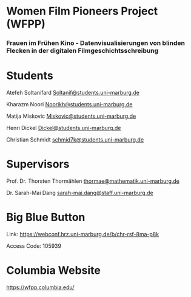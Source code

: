# Women Film Pioneers Project (WFPP)
### Frauen im Frühen Kino - Datenvisualisierungen von blinden Flecken in der digitalen Filmgeschichtsschreibung

# Students

Atefeh Soltanifard <Soltanif@students.uni-marburg.de>

Kharazm Noori <Noorikh@students.uni-marburg.de>

Matija Miskovic <Miskovic@students.uni-marburg.de>

Henri Dickel <Dickel@students.uni-marburg.de>

Christian Schmidt <schmid7k@students.uni-marburg.de>

# Supervisors

Prof. Dr. Thorsten Thormählen <thormae@mathematik.uni-marburg.de>

Dr. Sarah-Mai Dang <sarah-mai.dang@staff.uni-marburg.de>

# Big Blue Button

Link: https://webconf.hrz.uni-marburg.de/b/chr-rsf-8ma-p8k

Access Code: 105939

# Columbia Website

https://wfpp.columbia.edu/
